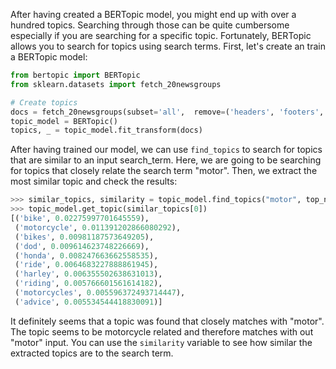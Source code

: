 After having created a BERTopic model, you might end up with over a hundred topics. Searching through those 
can be quite cumbersome especially if you are searching for a specific topic. Fortunately, BERTopic allows you 
to search for topics using search terms. First, let's create an train a BERTopic model:


```python
from bertopic import BERTopic
from sklearn.datasets import fetch_20newsgroups

# Create topics
docs = fetch_20newsgroups(subset='all',  remove=('headers', 'footers', 'quotes'))['data']
topic_model = BERTopic()
topics, _ = topic_model.fit_transform(docs)
```

After having trained our model, we can use `find_topics` to search for topics that are similar 
to an input search_term. Here, we are going to be searching for topics that closely relate the 
search term "motor". Then, we extract the most similar topic and check the results: 

```python
>>> similar_topics, similarity = topic_model.find_topics("motor", top_n=5)
>>> topic_model.get_topic(similar_topics[0])
[('bike', 0.02275997701645559),
 ('motorcycle', 0.011391202866080292),
 ('bikes', 0.00981187573649205),
 ('dod', 0.009614623748226669),
 ('honda', 0.008247663662558535),
 ('ride', 0.0064683227888861945),
 ('harley', 0.006355502638631013),
 ('riding', 0.005766601561614182),
 ('motorcycles', 0.005596372493714447),
 ('advice', 0.005534544418830091)]
```

It definitely seems that a topic was found that closely matches with "motor". The topic seems to be motorcycle 
related and therefore matches with out "motor" input. You can use the `similarity` variable to see how similar 
the extracted topics are to the search term. 
 